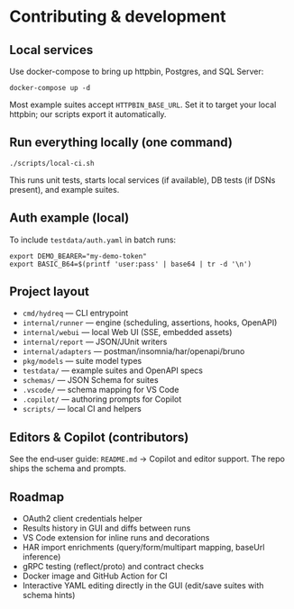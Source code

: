 # Contributing & development

## Local services
Use docker-compose to bring up httpbin, Postgres, and SQL Server:
```
docker-compose up -d
```
Most example suites accept `HTTPBIN_BASE_URL`. Set it to target your local httpbin; our scripts export it automatically.

## Run everything locally (one command)
```
./scripts/local-ci.sh
```
This runs unit tests, starts local services (if available), DB tests (if DSNs present), and example suites.

## Auth example (local)
To include `testdata/auth.yaml` in batch runs:
```
export DEMO_BEARER="my-demo-token"
export BASIC_B64=$(printf 'user:pass' | base64 | tr -d '\n')
```

## Project layout
- `cmd/hydreq` — CLI entrypoint
- `internal/runner` — engine (scheduling, assertions, hooks, OpenAPI)
- `internal/webui` — local Web UI (SSE, embedded assets)
- `internal/report` — JSON/JUnit writers
- `internal/adapters` — postman/insomnia/har/openapi/bruno
- `pkg/models` — suite model types
- `testdata/` — example suites and OpenAPI specs
- `schemas/` — JSON Schema for suites
- `.vscode/` — schema mapping for VS Code
- `.copilot/` — authoring prompts for Copilot
- `scripts/` — local CI and helpers

## Editors & Copilot (contributors)
See the end‑user guide: `README.md` → Copilot and editor support. The repo ships the schema and prompts.

## Roadmap
- OAuth2 client credentials helper
- Results history in GUI and diffs between runs
- VS Code extension for inline runs and decorations
- HAR import enrichments (query/form/multipart mapping, baseUrl inference)
- gRPC testing (reflect/proto) and contract checks
- Docker image and GitHub Action for CI
- Interactive YAML editing directly in the GUI (edit/save suites with schema hints)
